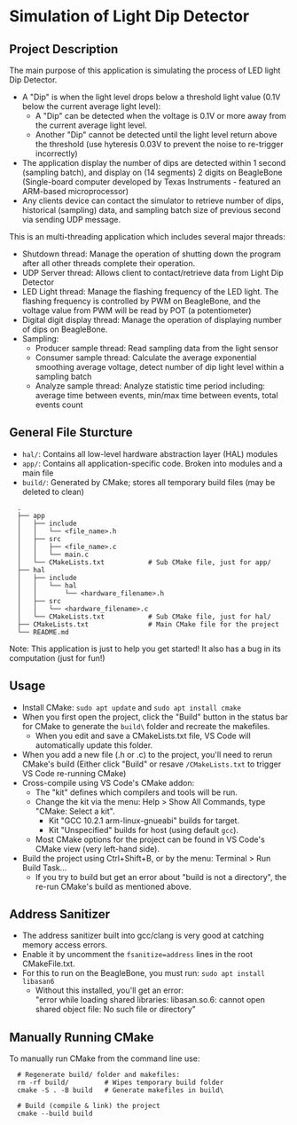 # Simulation of Light Dip Detector

## Project Description

The main purpose of this application is simulating the process of LED light Dip Detector.
- A "Dip" is when the light level drops below a threshold light value (0.1V below the current average light level):
  - A "Dip" can be detected when the voltage is 0.1V or more away from the current average light level.
  - Another "Dip" cannot be detected until the light level return above the threshold (use hyteresis 0.03V to prevent the noise to re-trigger incorrectly)
- The application display the number of dips are detected within 1 second (sampling batch), and display on (14 segments) 2 digits on BeagleBone (Single-board computer developed by Texas Instruments - featured an ARM-based microprocessor)
- Any clients device can contact the simulator to retrieve number of dips, historical (sampling) data, and sampling batch size of previous second via sending UDP message.  

This is an multi-threading application which includes several major threads:
- Shutdown thread: Manage the operation of shutting down the program after all other threads complete their operation.
- UDP Server thread: Allows client to contact/retrieve data from Light Dip Detector
- LED Light thread: Manage the flashing frequency of the LED light. The flashing frequency is controlled by PWM on BeagleBone, and the voltage value from PWM will be read by POT (a potentiometer)
- Digital digit display thread: Manage the operation of displaying number of dips on BeagleBone.
- Sampling:
  - Producer sample thread: Read sampling data from the light sensor
  - Consumer sample thread: Calculate the average exponential smoothing average voltage, detect number of dip light level within a sampling batch
  - Analyze sample thread: Analyze statistic time period including: average time between events, min/max time between events, total events count

## General File Sturcture

- `hal/`: Contains all low-level hardware abstraction layer (HAL) modules
- `app/`: Contains all application-specific code. Broken into modules and a main file
- `build/`: Generated by CMake; stores all temporary build files (may be deleted to clean)

```
  .
  ├── app
  │   ├── include
  │   │   └── <file_name>.h
  │   ├── src
  │   │   ├── <file_name>.c
  │   │   └── main.c
  │   └── CMakeLists.txt           # Sub CMake file, just for app/
  ├── hal
  │   ├── include
  │   │   └── hal
  │   │       └── <hardware_filename>.h
  │   ├── src
  │   │   └── <hardware_filename>.c
  │   └── CMakeLists.txt           # Sub CMake file, just for hal/
  ├── CMakeLists.txt               # Main CMake file for the project
  └── README.md
```  

Note: This application is just to help you get started! It also has a bug in its computation (just for fun!)

## Usage

- Install CMake: `sudo apt update` and `sudo apt install cmake`
- When you first open the project, click the "Build" button in the status bar for CMake to generate the `build\` folder and recreate the makefiles.
  - When you edit and save a CMakeLists.txt file, VS Code will automatically update this folder.
- When you add a new file (.h or .c) to the project, you'll need to rerun CMake's build
  (Either click "Build" or resave `/CMakeLists.txt` to trigger VS Code re-running CMake)
- Cross-compile using VS Code's CMake addon:
  - The "kit" defines which compilers and tools will be run.
  - Change the kit via the menu: Help > Show All Commands, type "CMake: Select a kit".
    - Kit "GCC 10.2.1 arm-linux-gnueabi" builds for target.
    - Kit "Unspecified" builds for host (using default `gcc`).
  - Most CMake options for the project can be found in VS Code's CMake view (very left-hand side).
- Build the project using Ctrl+Shift+B, or by the menu: Terminal > Run Build Task...
  - If you try to build but get an error about "build is not a directory", the re-run CMake's build as mentioned above.

## Address Sanitizer

- The address sanitizer built into gcc/clang is very good at catching memory access errors.
- Enable it by uncomment the `fsanitize=address` lines in the root CMakeFile.txt.
- For this to run on the BeagleBone, you must run:
  `sudo apt install libasan6`
  - Without this installed, you'll get an error:   
    "error while loading shared libraries: libasan.so.6: cannot open shared object file: No such file or directory"

## Manually Running CMake

To manually run CMake from the command line use:

```shell
  # Regenerate build/ folder and makefiles:
  rm -rf build/         # Wipes temporary build folder
  cmake -S . -B build   # Generate makefiles in build\

  # Build (compile & link) the project
  cmake --build build
```
